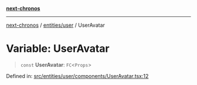 [**next-chronos**](../../../README.md)

***

[next-chronos](../../../README.md) / [entities/user](../README.md) / UserAvatar

# Variable: UserAvatar

> `const` **UserAvatar**: `FC`\<`Props`\>

Defined in: [src/entities/user/components/UserAvatar.tsx:12](https://github.com/Bababum95/next-chronos/blob/41860730c8dd12c16699269e1eee86402c8d1a9f/src/entities/user/components/UserAvatar.tsx#L12)
